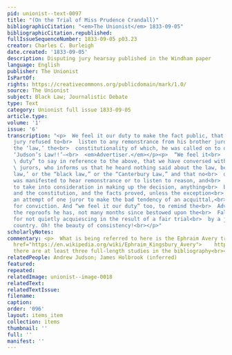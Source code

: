 ```yaml
---
pid: unionist--text-0097
title: "(On the Trial of Miss Prudence Crandall)"
bibliographicCitation: "<em>The Unionist</em> 1833-09-05"
bibliographicCitation.republished: 
fullIssueSequenceNumber: 1833-09-05 p03.23
creator: Charles C. Burleigh
date.created: '1833-09-05'
description: Disputing jury hearsay published in the Windham paper
language: English
publisher: The Unionist
IsPartOf: 
rights: https://creativecommons.org/publicdomain/mark/1.0/
source: The Unionist
subject: Black Law; Journalistic Debate
type: Text
category: Unionist full issue 1833-09-05
article.type: 
volume: '1'
issue: '6'
transcription: "<p>  We feel it our duty to make the fact public, that one of the
  jury refused to<br>  listen to any remonstrance from his brother jurors, because
  the ‘law,’ the<br>  constitutionality of which, he was called on to decide, was
  ‘Judson’s Law!!’—<br>  <em>Advertiser.</em></p><p>  “We feel it<br>  <em>our</em>
  \ duty” to say in reference to the above, that we have conversed with one of the<br>
  \ jurors, who informs us that he heard nothing said about the law, being<br>  ‘Judson’s
  law,’ or the “black law,” or the “Canterbury Law,” and that no<br>  disinclination
  was manifested to hear remonstrance or to listen to reason, and<br>  no disposition
  to take into consideration in making up the decision, anything<br>  but the law
  and the constitution, and the facts proved, unless the exception<br>  be found in
  an attempt of one juror to make the bad tendency of an acquittal,<br>  an argument
  for conviction. And “we feel it our duty” too, to remind the<br>  Advertiser of
  the reproofs he has, not many months since bestowed upon the<br>  Fall River Monitor
  for not quietly acquiescing in the result of a fair trial<br>  by a jury of the
  country. Oh! the beauty of consistency!<br></p>"
scholarlyNotes: 
commentary: <p>  What is being referred to here is the Ephraim Avery trial – see<br>  <a
  href="https://en.wikipedia.org/wiki/Ephraim_Kingsbury_Avery">    https://en.wikipedia.org/wiki/Ephraim_Kingsbury_Avery<br>  </a>  and
  there are at least three full-length studies in the bibliography<br></p><p></p>
relatedPeople: Andrew Judson; James Holbrook (inferred)
featured: 
repeated: 
relatedImage: unionist--image-0018
relatedText: 
relatedTextIssue: 
filename: 
caption: 
order: '096'
layout: items_item
collection: items
thumbnail: ''
full: ''
manifest: ''
---
```

